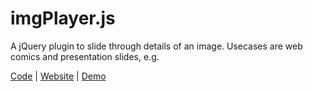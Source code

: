 imgPlayer.js
============

A jQuery plugin to slide through details of an image. Usecases are web comics and presentation slides, e.g. 

[Code](https://bitbucket.org/cdot/imgplayer) | 
[Website](http://yaycomics.net/imgplayer) | 
[Demo](http://yaycomics.net/imgplayer/demo/latest)
